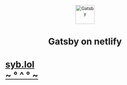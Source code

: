 <p align="center">
  <a href="https://www.gatsbyjs.com/?utm_source=starter&utm_medium=readme&utm_campaign=minimal-starter">
    <img alt="Gatsby" src="https://www.gatsbyjs.com/Gatsby-Monogram.svg" width="60" />
  </a>
</p>
<h1 align="center">
  Gatsby on netlify
</h1>

# [syb.lol](https://syb.lol/)</br>[~ ° ^ ° ~](https://syb.lol/)
